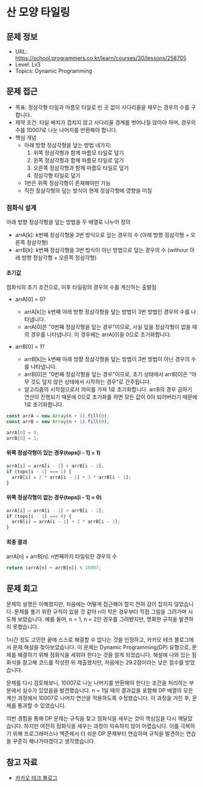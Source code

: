 # 산 모양 타일링

## 문제 정보

- URL: https://school.programmers.co.kr/learn/courses/30/lessons/258705
- Level: Lv3
- Topics: Dynamic Programming

## 문제 접근

- 목표: 정삼각형 타일과 마름모 타일로 빈 곳 없이 사다리꼴을 채우는 경우의 수를 구합니다.
- 제약 조건: 타일 배치가 겹치지 않고 사다리꼴 경계를 벗어나질 않아야 하며, 경우의 수를 10007로 나눈 나머지를 반환해야 합니다.
- 핵심 개념
  - 아래 방향 정삼각형을 덮는 방법 네가지:
    1. 위쪽 정삼각형과 함께 마름모 타일로 덮기
    2. 왼쪽 정삼각형과 함께 마름모 타일로 덮기
    3. 오른쪽 정삼각형과 함께 마름모 타일로 덮기
    4. 정삼각형 타일로 덮기
  - 1번은 위쪽 정삼각형이 존재해야만 가능
  - 직전 정삼각형의 덮는 방식이 현재 정삼각형에 영향을 미침

### 점화식 설계

아래 방향 정삼각형을 덮는 방법을 두 배열로 나누어 정의

- arrA[k]: k번째 정삼각형을 3번 방식으로 덮는 경우의 수 (아래 방향 정삼각형 + 오른쪽 정삼각형)
- arrB[k]: k번째 정삼각형을 3번 방식이 아닌 방법으로 덮는 경우의 수 (withour 아래 방향 정삼각형 + 오른쪽 정삼각형)

#### 초기값

점화식의 초기 조건으로, 이후 타일링의 경우의 수를 계산하는 출발점

- arrA[0] = 0?

  - arrA[k]는 k번째 아래 방향 정삼각형을 덮는 방법이 3번 방법인 경우의 수를 나타냅니다.
  - arrA[0]은 "0번째 정삼각형을 덮는 경우"이므로, 사실 덮을 정삼각형이 없을 때의 경우를 나타냅니다. 이 경우에는 arrA[0]을 0으로 초기화합니다.

- arrB[0] = 1?
  - arrB[k]는 k번째 아래 방향 정삼각형을 덮는 방법이 3번 방법이 아닌 경우의 수를 나타냅니다.
  - arrB[0]은 "0번째 정삼각형을 덮는 경우"이므로, 초기 상태에서 arrB[0]은 "아무 것도 덮지 않은 상태에서 시작하는 경우"로 간주됩니다.
  - 알고리즘의 시작점으로서 의미를 가져 1로 초기화합니다. arrB의 경우 곱하기 연산이 진행되기 때문에 0으로 초기화를 하면 모든 값이 0이 되어버리기 때문에 1로 초기화합니다.

```javascript
const arrA = new Array(n + 1).fill(0);
const arrB = new Array(n + 1).fill(0);

arrA[0] = 0;
arrB[0] = 1;
```

#### 위쪽 정삼각형이 있는 경우(tops[i - 1] = 1)

```javascript
arrA[i] = arrA[i - 1] + arrB[i - 1];
if (tops[i - 1] === 1) {
  arrB[i] = 2 * arrA[i - 1] + 3 * arrB[i - 1];
}
```

#### 위쪽 정삼각형이 없는 경우(tops[i - 1] = 0)

```javascript
arrA[i] = arrA[i - 1] + arrB[i - 1];
if (tops[i - 1] === 0) {
  arrB[i] = arrA[i - 1] + 2 * arrB[i - 1];
}
```

#### 최종 결과

arrA[n] + arrB[n]: n번째까지 타일링한 경우의 수

```javascript
return (arrA[n] + arrB[n]) % 10007;
```

## 문제 회고

문제의 설명은 이해했지만, 처음에는 어떻게 접근해야 할지 전혀 감이 잡히지 않았습니다. 문제를 풀기 위한 규칙이 있을 것 같아 n이 작은 경우부터 직접 그림을 그려가며 시도해 보았습니다. 예를 들어, n = 1, n = 2인 경우를 그려봤지만, 명확한 규칙을 발견하지 못했습니다.

1시간 정도 고민한 끝에 스스로 해결할 수 없다는 것을 인정하고, 카카오 테크 블로그에서 문제 해설을 찾아보았습니다. 이 문제는 Dynamic Programming(DP) 유형으로, 문제를 해결하기 위해 점화식을 세워야 한다는 것을 알게 되었습니다. 해설에 나와 있는 점화식을 참고해 코드를 작성한 뒤 제출했지만, 처음에는 29.2점이라는 낮은 점수를 받았습니다.

문제를 다시 검토해보니, 10007로 나눈 나머지를 반환해야 한다는 조건을 처리하는 부분에서 실수가 있었음을 발견했습니다. n = 1일 때의 결과값을 포함해 DP 배열의 모든 계산 과정에서 10007로 나머지 연산을 적용하도록 수정했습니다. 이 과정을 거친 후, 문제를 통과할 수 있었습니다.

이번 경험을 통해 DP 문제는 규칙을 찾고 점화식을 세우는 것이 핵심임을 다시 깨달았습니다. 하지만 여전히 점화식을 세우는 과정이 익숙하지 않아 어렵습니다. 이를 극복하기 위해 프로그래머스나 백준에서 더 쉬운 DP 문제부터 연습하며 규칙을 발견하는 연습을 꾸준히 해나가야겠다고 생각했습니다.

## 참고 자료

- [카카오 테크 블로그](https://tech.kakao.com/posts/610)

